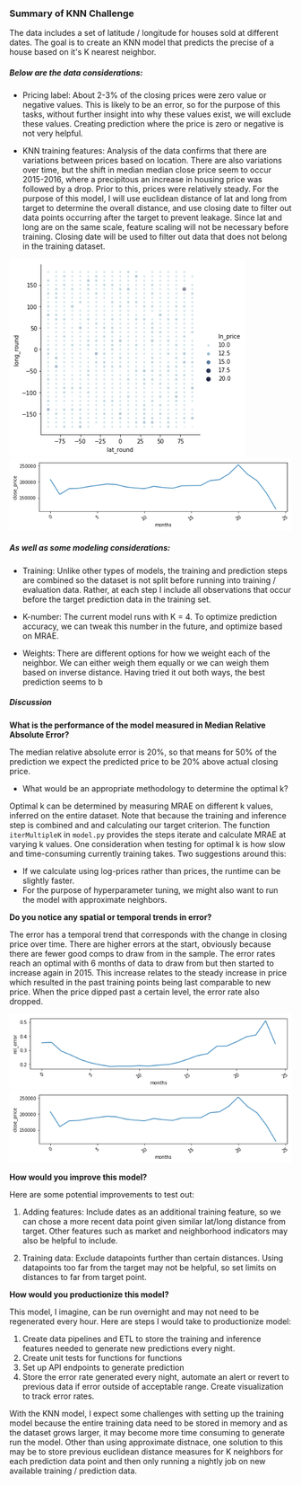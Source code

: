 ###  Summary of KNN Challenge


The data includes a set of latitude / longitude for houses sold at different dates.
The goal is to create an KNN model that predicts the precise of a house based on
it's K nearest neighbor.


##### Below are the data considerations:
* Pricing label: About 2-3% of the closing prices were zero value or negative values.
This is likely to be an error, so for the purpose of this tasks, without further insight
into why these values exist, we will exclude these values. Creating prediction where
the price is zero or negative is not very helpful.

* KNN training features: Analysis of the data confirms that there are variations
between prices based on location. There are also variations over time, but the
shift in median median close price seem to occur 2015-2016, where a precipitous
an increase in housing price was followed by a drop. Prior to this, prices were
relatively steady. For the purpose of this model, I will use euclidean distance
of lat and long from target to determine the overall distance, and use
closing date to filter out data points occurring after the target to prevent
leakage. Since lat and long are on the same scale, feature scaling will not be
necessary before training. Closing date will be used to filter out data that
does not belong in the training dataset.


![Avg price by latitude and longitude](lat_long_viz.png)
![Median price by month](price_by_month.png)


##### As well as some modeling considerations:
* Training: Unlike other types of models, the training and prediction steps are
combined  so the dataset is not split before running into training / evaluation
data. Rather, at each step I include all observations that occur before
the target prediction data in the training set.

* K-number: The current model runs with K = 4. To optimize prediction accuracy, 
we can tweak this number in the future, and optimize based on MRAE.

* Weights: There are different options for how we weight each of the neighbor.
We can either weigh them equally or we can weigh them based on inverse distance.
Having tried it out both ways, the best prediction seems to b



##### Discussion

**What is the performance of the model measured in Median Relative Absolute Error?**

The median relative absolute error is 20%, so that means for 50% of the prediction
we expect the predicted price to be 20% above actual closing price.

* What would be an appropriate methodology to determine the optimal k?

Optimal k can be determined by measuring MRAE on different k values, inferred
on the entire dataset. Note that because the training and inference step
is combined and and calculating our target criterion. The function
`iterMultipleK` in `model.py` provides the steps iterate and calculate MRAE
at varying k values. One consideration when testing for optimal k is how slow
and time-consuming currently training takes. Two suggestions around this:
 * If we calculate using log-prices rather than prices,
     the runtime can be slightly faster.
 * For the purpose of hyperparameter tuning, we might also want to run the
     model with approximate neighbors.

**Do you notice any spatial or temporal trends in error?**

The error has a temporal trend that corresponds with the change in closing price
over time. There are higher errors at the start, obviously because there are
fewer good comps to draw from in the sample. The error rates reach an optimal
with 6 months of data to draw from but then started to increase again in 2015.
This increase relates to the steady increase in price which resulted in the
past training points being last comparable to new price. When the price
dipped past a certain level, the error rate also dropped.

![MRAE by month](err_by_month.png)
![Median price by month](price_by_month.png)


**How would you improve this model?**

Here are some potential improvements to test out:
1. Adding features: Include dates as an additional training feature, so we can
chose a more recent data point given similar lat/long distance from target.
Other features such as market and neighborhood indicators may also be helpful
to include.

2. Training data: Exclude datapoints further than certain distances. Using
datapoints too far from the target may not be helpful, so set limits
on distances to far from target point.


**How would you productionize this model?**

This model, I imagine, can be run overnight and may not need to be regenerated
every hour. Here are steps I would take to productionize model:
1. Create data pipelines and ETL to store the training and inference features
needed to generate new predictions every night.
2. Create unit tests for functions for functions
3. Set up API endpoints to generate prediction
4. Store the error rate generated every night, automate an alert or revert to
previous data if error outside of acceptable range. Create visualization to
track error rates.

With the KNN model, I expect some challenges with setting up the training
model because the entire training data need to be stored in memory
and as the dataset grows larger, it may become more time consuming to generate
run the model. Other than using approximate distnace, one solution to this may
be to store previous euclidean distance measures for K neighbors for each
prediction data point and then only running a nightly job on new available
training / prediction data.







